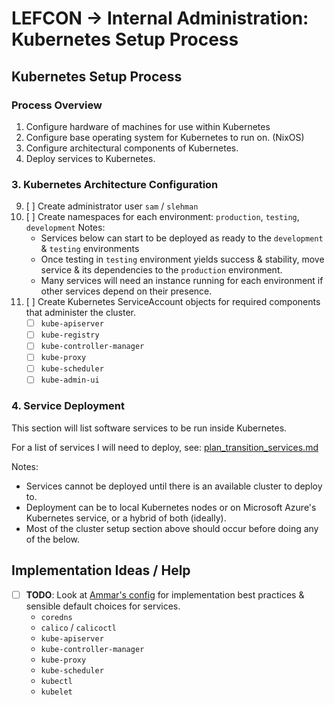 # LEFCON -> Internal Administration: Kubernetes Setup Process


## Kubernetes Setup Process

### Process Overview

1. Configure hardware of machines for use within Kubernetes
2. Configure base operating system for Kubernetes to run on. (NixOS)
3. Configure architectural components of Kubernetes.
4. Deploy services to Kubernetes.


### 3. Kubernetes Architecture Configuration

9.  [ ] Create administrator user `sam` / `slehman`
10. [ ] Create namespaces for each environment: `production`, `testing`, `development`
    Notes:
    - Services below can start to be deployed as ready to the `development` & `testing` environments
    - Once testing in `testing` environment yields success & stability, move service & its dependencies to the `production` environment.
    - Many services will need an instance running for each environment if other services depend on their presence.
11. [ ] Create Kubernetes ServiceAccount objects for required components that administer the cluster.
    - [ ] `kube-apiserver`
    - [ ] `kube-registry`
    - [ ] `kube-controller-manager`
    - [ ] `kube-proxy`
    - [ ] `kube-scheduler`
    - [ ] `kube-admin-ui`

### 4. Service Deployment

This section will list software services to be run inside Kubernetes.

For a list of services I will need to deploy, see: [plan_transition_services.md](./plan_transition_services.md)

Notes:

- Services cannot be deployed until there is an available cluster to deploy to.
- Deployment can be to local Kubernetes nodes or on Microsoft Azure's Kubernetes service, or a hybrid of both (ideally).
- Most of the cluster setup section above should occur before doing any of the below.


## Implementation Ideas / Help

- [ ] **TODO**: Look at [Ammar's config](https://git.617a.net/617A/ansible/src/branch/main/roles/kubernetes) for implementation best practices & sensible default choices for services.
  - `coredns`
  - `calico` / `calicoctl`
  - `kube-apiserver`
  - `kube-controller-manager`
  - `kube-proxy`
  - `kube-scheduler`
  - `kubectl`
  - `kubelet`


